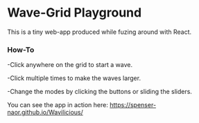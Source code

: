 # Wave-Grid Playground 

This is a tiny web-app produced while fuzing around with React. 

### How-To
-Click anywhere on the grid to start a wave. 

-Click multiple times to make the waves larger. 

-Change the modes by clicking the buttons or sliding the sliders.


You can see the app in action here:
https://spenser-naor.github.io/Wavilicious/
